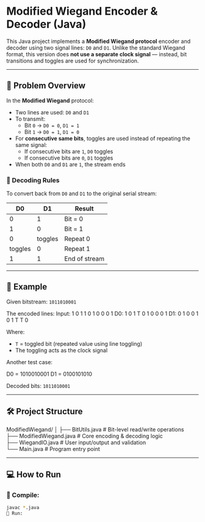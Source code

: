# Modified Wiegand Encoder & Decoder (Java)

This Java project implements a **Modified Wiegand protocol** encoder and decoder using two signal lines: `D0` and `D1`. Unlike the standard Wiegand format, this version does **not use a separate clock signal** — instead, bit transitions and toggles are used for synchronization.

---

## 📘 Problem Overview

In the **Modified Wiegand** protocol:
- Two lines are used: `D0` and `D1`
- To transmit:
  - Bit `0` → `D0 = 0`, `D1 = 1`
  - Bit `1` → `D0 = 1`, `D1 = 0`
- For **consecutive same bits**, toggles are used instead of repeating the same signal:
  - If consecutive bits are `1`, `D0` toggles
  - If consecutive bits are `0`, `D1` toggles
- When both `D0` and `D1` are `1`, the stream ends

### 🧮 Decoding Rules

To convert back from `D0` and `D1` to the original serial stream:

| D0 | D1 | Result        |
|----|----|---------------|
| 0  | 1  | Bit = 0       |
| 1  | 0  | Bit = 1       |
| 0  | toggles | Repeat 0 |
| toggles | 0 | Repeat 1  |
| 1  | 1  | End of stream |

---

## 📌 Example

Given bitstream: `1011010001`

The encoded lines:
Input: 1 0 1 1 0 1 0 0 0 1
D0: 1 0 1 T 0 1 0 0 0 1
D1: 0 1 0 0 1 0 1 T T 0

Where:
- `T` = toggled bit (repeated value using line toggling)
- The toggling acts as the clock signal

Another test case:

D0 = 1010010001
D1 = 0100101010

Decoded bits: `1011010001`

---

## 🛠️ Project Structure

ModifiedWiegand/
│
├── BitUtils.java       # Bit-level read/write operations  
├── ModifiedWiegand.java # Core encoding & decoding logic  
├── WiegandIO.java      # User input/output and validation  
└── Main.java           # Program entry point  

---

## 💻 How to Run

### 🔹 Compile:
```bash
javac *.java
🔹 Run:
